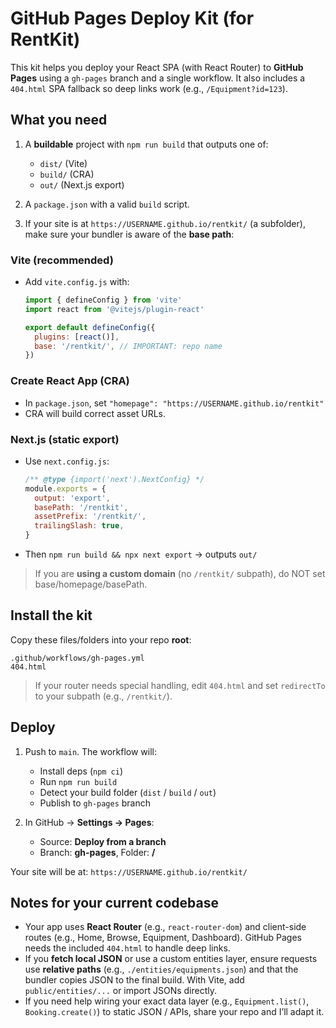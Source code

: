 # GitHub Pages Deploy Kit (for RentKit)

This kit helps you deploy your React SPA (with React Router) to **GitHub Pages** using a `gh-pages` branch and a single workflow. It also includes a `404.html` SPA fallback so deep links work (e.g., `/Equipment?id=123`).

## What you need

1. A **buildable** project with `npm run build` that outputs one of:
   - `dist/` (Vite)
   - `build/` (CRA)
   - `out/` (Next.js export)

2. A `package.json` with a valid `build` script.

3. If your site is at `https://USERNAME.github.io/rentkit/` (a subfolder), make sure your bundler is aware of the **base path**:

### Vite (recommended)
- Add `vite.config.js` with:
  ```js
  import { defineConfig } from 'vite'
  import react from '@vitejs/plugin-react'

  export default defineConfig({
    plugins: [react()],
    base: '/rentkit/', // IMPORTANT: repo name
  })
  ```

### Create React App (CRA)
- In `package.json`, set `"homepage": "https://USERNAME.github.io/rentkit"`
- CRA will build correct asset URLs.

### Next.js (static export)
- Use `next.config.js`:
  ```js
  /** @type {import('next').NextConfig} */
  module.exports = {
    output: 'export',
    basePath: '/rentkit',
    assetPrefix: '/rentkit/',
    trailingSlash: true,
  }
  ```
- Then `npm run build && npx next export` → outputs `out/`

> If you are **using a custom domain** (no `/rentkit/` subpath), do NOT set base/homepage/basePath.

## Install the kit

Copy these files/folders into your repo **root**:
```
.github/workflows/gh-pages.yml
404.html
```

> If your router needs special handling, edit `404.html` and set `redirectTo` to your subpath (e.g., `/rentkit/`).

## Deploy

1. Push to `main`. The workflow will:
   - Install deps (`npm ci`)
   - Run `npm run build`
   - Detect your build folder (`dist` / `build` / `out`)
   - Publish to `gh-pages` branch

2. In GitHub → **Settings → Pages**:
   - Source: **Deploy from a branch**
   - Branch: **gh-pages**, Folder: **/**

Your site will be at: `https://USERNAME.github.io/rentkit/`

## Notes for your current codebase

- Your app uses **React Router** (e.g., `react-router-dom`) and client-side routes (e.g., Home, Browse, Equipment, Dashboard). GitHub Pages needs the included `404.html` to handle deep links.
- If you **fetch local JSON** or use a custom entities layer, ensure requests use **relative paths** (e.g., `./entities/equipments.json`) and that the bundler copies JSON to the final build. With Vite, add `public/entities/...` or import JSONs directly.
- If you need help wiring your exact data layer (e.g., `Equipment.list()`, `Booking.create()`) to static JSON / APIs, share your repo and I’ll adapt it.
